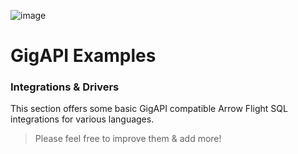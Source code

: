 ![image](https://github.com/user-attachments/assets/fa3788a2-9a5b-47bf-b6ef-f818ba62a404)

# GigAPI Examples

### Integrations & Drivers

This section offers some basic GigAPI compatible Arrow Flight SQL integrations for various languages. 

> Please feel free to improve them & add more!

